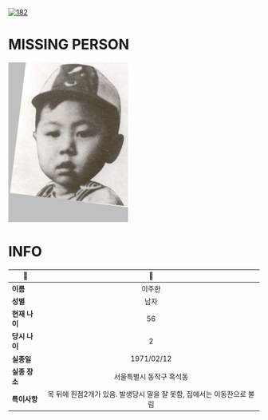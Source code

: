 [![182](https://img.shields.io/badge/%EC%8B%A4%EC%A2%85%EC%8B%A0%EA%B3%A0%EB%8A%94%20%EA%B5%AD%EB%B2%88%EC%97%86%EC%9D%B4-182-blue)](http://safe182.go.kr/index.do)

# MISSING PERSON

<img src="./missing_person.jpg">

# INFO

|🔑|💎|
|--|:--:|
|**이름**|이주한|
|**성별**|남자|
|**현재 나이**|56|
|**당시 나이**|2|
|**실종일**|1971/02/12|
|**실종 장소**|서울특별시 동작구 흑석동 |
|**특이사항**|목 뒤에 흰점2개가 있음. 발생당시 말을 잘 못함, 집에서는 이동찬으로 불림|
